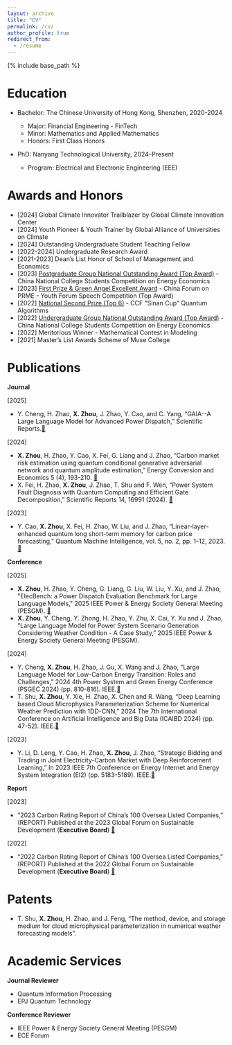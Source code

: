 ```yaml
---
layout: archive
title: "CV"
permalink: /cv/
author_profile: true
redirect_from:
  - /resume
---
```


{% include base_path %}

Education
======
* Bachelor: The Chinese University of Hong Kong, Shenzhen, 2020-2024
  * Major: Financial Engineering - FinTech
  * Minor: Mathematics and Applied Mathematics
  * Honors: First Class Honors

* PhD: Nanyang Technological University, 2024–Present
  * Program: Electrical and Electronic Engineering (EEE)   

Awards and Honors
======
* [2024] Global Climate Innovator Trailblazer by Global Climate Innovation Center
* [2024] Youth Pioneer & Youth Trainer by Global Alliance of Universities on Climate
* [2024] Outstanding Undergraduate Student Teaching Fellow
* [2022-2024] Undergraduate Research Award
* [2021-2023] Dean’s List Honor of School of Management and Economics
* [2023] [Postgraduate Group National Outstanding Award (Top Award)](https://sme.cuhk.edu.cn/article/2311) - China National College Students Competition on Energy Economics
* [2023] [First Prize & Green Angel Excellent Award](https://sme.cuhk.edu.cn/article/2304) - China Forum on PRME - Youth Forum Speech Competition (Top Award)
* [2022] [National Second Prize (Top 6)](https://contest.originqc.com.cn/news/6) - CCF "Sinan Cup" Quantum Algorithms
* [2022] [Undergraduate Group National Outstanding Award (Top Award)](https://mp.weixin.qq.com/s?__biz=MzA4NzYzNzQyMA==&mid=2652501555&idx=2&sn=854066da629bde66af007b74b975398c&chksm=8bdb3af0bcacb3e6ab8b8ca46454df73b45175c4c47122a5b38a510a5ea6a61a995f719ec0cc&scene=27) - China National College Students Competition on Energy Economics
* [2022] Meritorious Winner - Mathematical Contest in Modeling
* [2021] Master’s List Awards Scheme of Muse College


Publications
======
**Journal**

[2025]
*  Y. Cheng, H. Zhao, **X. Zhou**,  J. Zhao, Y. Cao, and C. Yang, “GAIA--A Large Language Model for Advanced Power Dispatch,”  Scientific Reports.[📄](https://arxiv.org/abs/2408.03847)

[2024]
*  **X. Zhou**, H. Zhao, Y. Cao, X. Fei, G. Liang and J. Zhao, “Carbon market risk estimation using quantum conditional generative adversarial network and quantum amplitude estimation,” Energy Conversion and Economics 5 (4), 193-210. [📄](https://ietresearch.onlinelibrary.wiley.com/doi/full/10.1049/enc2.12122)
*  X. Fei, H. Zhao, **X. Zhou**, J. Zhao, T. Shu and F. Wen, “Power System Fault Diagnosis with Quantum Computing and Efficient Gate Decomposition,” Scientific Reports 14, 16991 (2024). [📄](https://www.nature.com/articles/s41598-024-67922-w)

[2023]
*  Y. Cao, **X. Zhou**, X. Fei, H. Zhao, W. Liu, and J. Zhao, “Linear-layer-enhanced quantum long short-term memory for carbon price forecasting,” Quantum Machine Intelligence, vol. 5, no. 2, pp. 1–12, 2023. [📄](https://link.springer.com/article/10.1007/s42484-023-00115-2)

 **Conference**

[2025] 
*  **X. Zhou**, H. Zhao, Y. Cheng, G. Liang, G. Liu, W. Liu, Y. Xu, and J. Zhao, "ElecBench: a Power Dispatch Evaluation Benchmark for Large Language Models," 2025 IEEE Power & Energy Society General Meeting (PESGM). [📄](https://arxiv.org/abs/2407.05365)
*  **X. Zhou**, Y. Cheng, Y. Zhong, H. Zhao, Y. Zhu, X. Cai, Y. Xu and J. Zhao, “Large Language Model for Power System Scenario Generation Considering Weather Condition - A Case Study,” 2025 IEEE Power & Energy Society General Meeting (PESGM).

[2024]  
*  Y. Cheng, **X. Zhou**, H. Zhao, J. Gu, X. Wang and J. Zhao, “Large Language Model for Low-Carbon Energy Transition: Roles and Challenges,” 2024 4th Power System and Green Energy Conference (PSGEC 2024) (pp. 810-816). IEEE.[📄](https://ieeexplore.ieee.org/abstract/document/10721191)
*  T. Shu, **X. Zhou**, Y. Xie, H. Zhao, X. Chen and R. Wang, “Deep Learning based Cloud Microphysics Parameterization Scheme for Numerical Weather Prediction with 1DD-CNN,” 2024 The 7th International Conference on Artificial Intelligence and Big Data (ICAIBD 2024) (pp. 47-52). IEEE.[📄](https://ieeexplore.ieee.org/abstract/document/10604645)


[2023]
*  Y. Li, D. Leng, Y. Cao, H. Zhao, **X. Zhou**, J. Zhao, “Strategic Bidding and Trading in Joint Electricity-Carbon Market with Deep Reinforcement Learning,” In 2023 IEEE 7th Conference on Energy Internet and Energy System Integration (EI2) (pp. 5183-5189). IEEE.[📄](https://ieeexplore.ieee.org/abstract/document/10512704)

 **Report**
 
[2023]
* “2023 Carbon Rating Report of China’s 100 Oversea Listed Companies,” (REPORT) Published at the 2023 Global Forum on Sustainable Development (**Executive Board**) [📄](http://side-lab.com.cn:3100/)
  
[2022]
* “2022 Carbon Rating Report of China’s 100 Oversea Listed Companies,” (REPORT) Published at the 2022 Global Forum on Sustainable Development (**Executive Board**) [📄](https://airs.cuhk.edu.cn/files/2022-06/2022%20Carbon%20Rating%20Report%20of%20China%27s%20100%20Overseas%20Listed%20Companies_0.pdf)

Patents
======
* T. Shu, **X. Zhou**, H. Zhao, and J. Feng, “The method, device, and storage medium for cloud microphysical parameterization in numerical weather forecasting models”.


Academic Services
======
 **Journal Reviewer**
 * Quantum Information Processing
 * EPJ Quantum Technology

 **Conference Reviewer**
 * IEEE Power & Energy Society General Meeting (PESGM)
 * ECE Forum
